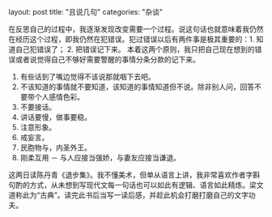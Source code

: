 layout: post
title: "且说几句"
categories: "杂谈"

在反思自己的过程中，我逐渐发现改变需要一个过程。说这句话也就意味着我仍然在经历这个过程，即我仍然在犯错误。犯过错误以后有两件事是极其重要的：1. 知道自己犯错误了； 2. 把错误记下来。 本着这两个原则，我只把自己现在想到的错误或者说觉得自己不够好需要警醒的事情分条分款的记下来。

1. 有些话到了嘴边觉得不该说那就咽下去吧。
2. 不该知道的事情就不要知道，该知道的事情知道但不说。除非别人问，回答不要带个人感情色彩。
3. 不要接话。
4. 讲话要慢，做事要稳。
5. 注意形象。
6. 戒妄言。
7. 民胞物与，内圣外王。
8. 刚柔互用 － 与人应接当强娇，与妻友应接当谦退。

这两日读陈丹青《退步集》。我不懂美术，但单从语言上讲，我非常喜欢作者字斟句酌的方式，从未想到写现代文每一句话也可以如此有逻辑、语言如此精炼。梁文道称此为“古典”。读完此书后当写一读后感，并趁此机会打磨打磨自己的文字功夫。